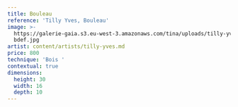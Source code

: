 ```yaml
---
title: Bouleau
reference: 'Tilly Yves, Bouleau'
image: >-
  https://galerie-gaia.s3.eu-west-3.amazonaws.com/tina/uploads/tilly-yves/galerie-gaia-tilly-yves-bouleau
  bdef.jpg
artist: content/artists/tilly-yves.md
price: 800
technique: 'Bois '
contextual: true
dimensions:
  height: 30
  width: 16
  depth: 10
---
```


